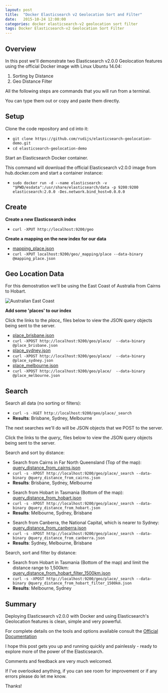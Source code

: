 ```yaml
---
layout: post
title:  "Docker Elasticsearch v2 Geolocation Sort and Filter"
date:   2015-10-24 12:00:00
categories: docker elasticsearch-v2 geolocation sort filter
tags: Docker Elasticsearch-v2 Geolocation Sort Filter
---
```


## Overview

In this post we'll demonstrate two Elasticsearch v2.0.0 Geolocation features using the official Docker image with Linux Ubuntu 14.04:

1. Sorting by Distance
2. Geo Distance Filter

All the following steps are commands that you will run from a terminal.

You can type them out or copy and paste them directly.

## Setup

Clone the code repository and cd into it:

- `git clone https://github.com/rudijs/elasticsearch-geolocation-demo.git`
- `cd elasticsearch-geolocation-demo`

Start an Elasticsearch Docker container.

This command will download the official Elasticsearch v2.0.0 image from hub.docker.com and start a container instance:

- `sudo docker run -d --name elasticsearch -v "$PWD/esdata":/usr/share/elasticsearch/data -p 9200:9200 elasticsearch:2.0.0 -Des.network.bind_host=0.0.0.0`

<!-- todo: not working fully for elasticsearch v2
Let's install the *elasticsearch-head* plugin so we'll have a web admin tool to see our data:

- `sudo docker exec -it elasticsearch /usr/share/elasticsearch/bin/plugin install mobz/elasticsearch-head`

Open a browser tab at [http://localhost:9200/_plugin/head/](http://localhost:9200/_plugin/head/)
-->

## Create

**Create a new Elasticsearch index**

- `curl -XPUT http://localhost:9200/geo`

<!-- curl -XDELETE http://localhost:9200/geo -->

**Create a mapping on the new index for our data**

- [mapping_place.json](https://github.com/rudijs/elasticsearch-geolocation-demo/blob/master/mapping_place.json)
- `curl -XPUT localhost:9200/geo/_mapping/place --data-binary @mapping_place.json`

<!-- curl -XDELETE localhost:9200/geo/_mapping/place -->

## Geo Location Data

For this demostration we'll be using the East Coast of Australia from Cairns to Hobart.

![Australian East Coast](https://raw.githubusercontent.com/rudijs/elasticsearch-geolocation-demo/master/australian_east_coast.png "Australian East Coast")

**Add some 'places' to our index**

Click the links to the *place_* files below to view the JSON query objects being sent to the server.

- [place_brisbane.json](https://github.com/rudijs/elasticsearch-geolocation-demo/blob/master/place_brisbane.json)
- `curl -XPOST http://localhost:9200/geo/place/  --data-binary @place_brisbane.json`
- [place_sydney.json](https://github.com/rudijs/elasticsearch-geolocation-demo/blob/master/place_sydney.json)
- `curl -XPOST http://localhost:9200/geo/place/  --data-binary @place_sydney.json`
- [place_melbourne.json](https://github.com/rudijs/elasticsearch-geolocation-demo/blob/master/place_melbourne.json)
- `curl -XPOST http://localhost:9200/geo/place/  --data-binary @place_melbourne.json`

## Search

Search all data (no sorting or filters):

- `curl -s -XGET http://localhost:9200/geo/place/_search`
- **Results**: Brisbane, Sydney, Melbourne

<!--
curl -s -XGET http://localhost:9200/geo/place/_search | jq '.hits.hits[]._source.place'
curl -s -XGET http://localhost:9200/geo/place/_search?q=melbourne | jq '.hits.hits[]._source.place'
-->

The next searches we'll do will be JSON objects that we POST to the server.

Click the links to the *query_* files below to view the JSON query objects being sent to the server.

Search and sort by distance:

- Search from Cairns in Far North Queensland (Top of the map): [query_distance_from_cairns.json](https://github.com/rudijs/elasticsearch-geolocation-demo/blob/master/query_distance_from_cairns.json)
- `curl -s -XPOST http://localhost:9200/geo/place/_search --data-binary @query_distance_from_cairns.json`
- **Results**: Brisbane, Sydney, Melbourne

<!--
- `curl -s -XPOST http://localhost:9200/geo/place/_search --data-binary @query_distance_from_cairns.json | jq '.hits.hits[]._source.place'`
-->

- Search from Hobart in Tasmania (Bottom of the map): [query_distance_from_hobart.json](https://github.com/rudijs/elasticsearch-geolocation-demo/blob/master/query_distance_from_hobart.json)
- `curl -s -XPOST http://localhost:9200/geo/place/_search --data-binary @query_distance_from_hobart.json`
- **Results**: Melbourne, Sydney, Brisbane

<!--
curl -s -XPOST http://localhost:9200/geo/place/_search --data-binary @query_distance_from_hobart.json | jq '.hits.hits[]._source.place'
-->

- Search from Canberra, the National Capital, which is nearer to Sydney: [query_distance_from_canberra.json](https://github.com/rudijs/elasticsearch-geolocation-demo/blob/master/query_distance_from_canberra.json)
- `curl -s -XPOST http://localhost:9200/geo/place/_search --data-binary @query_distance_from_canberra.json`
- **Results**: Sydney, Melbourne, Brisbane


<!--
curl -s -XPOST http://localhost:9200/geo/place/_search --data-binary @query_distance_from_canberra.json | jq '.hits.hits[]._source.place'
-->

Search, sort and filter by distance:

- Search from Hobart in Tasmania (Bottom of the map) and limit the distance range to 1,500km: [query_distance_from_hobart_filter_1500km.json](https://github.com/rudijs/elasticsearch-geolocation-demo/blob/master/query_distance_from_hobart_filter_1500km.json)
- `curl -s -XPOST http://localhost:9200/geo/place/_search --data-binary @query_distance_from_hobart_filter_1500km.json`
- **Results**: Melbourne, Sydney

<!--
curl -s -XPOST http://localhost:9200/geo/place/_search --data-binary @query_distance_from_hobart_filter_1500km.json | jq '.hits.hits[]._source.place`
-->

<!--
Cairns, Queensland, Australia
-16.917506, 145.760665

Hobart, Tasmania, Australia
-42.881856, 147.323999

Canberra, Australian Capital Territory, Australia
-35.282152, 149.125223
-->

## Summary

Deploying Elasticsearch v2.0.0 with Docker and using Elasticsearch's Geolocation features is clean, simple and very powerful.

For complete details on the tools and options available consult the [Official Documentation](https://www.elastic.co/guide/en/elasticsearch/reference/1.4/query-dsl-filters.html)

I hope this post gets you up and running quickly and painlessly - ready to explore more of the power of the Elasticsearch.

Comments and feedback are very much welcomed.

If I've overlooked anything, if you can see room for improvement or if any errors please do let me know.

Thanks!
